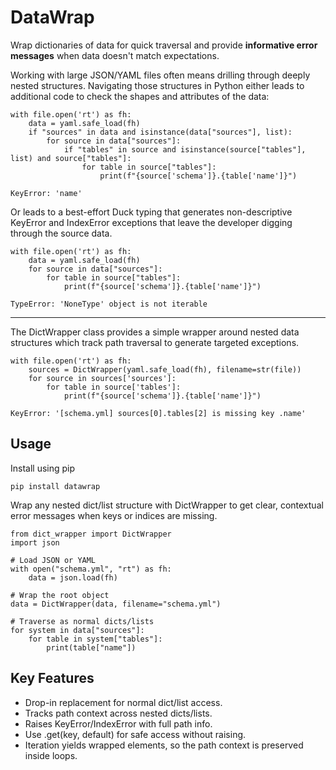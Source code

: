 DataWrap
========

Wrap dictionaries of data for quick traversal and provide **informative error messages** when data doesn't match expectations.

Working with large JSON/YAML files often means drilling through deeply nested structures.
Navigating those structures in Python either leads to additional code to check the shapes and attributes
of the data:

    with file.open('rt') as fh:
        data = yaml.safe_load(fh)
        if "sources" in data and isinstance(data["sources"], list):
            for source in data["sources"]:
                if "tables" in source and isinstance(source["tables"], list) and source["tables"]:
                    for table in source["tables"]:
                        print(f"{source['schema']}.{table['name']}")

    KeyError: 'name'

Or leads to a best-effort Duck typing that generates non-descriptive KeyError and IndexError exceptions that
leave the developer digging through the source data.

    with file.open('rt') as fh:
        data = yaml.safe_load(fh)
        for source in data["sources"]:
            for table in source["tables"]:
                print(f"{source['schema']}.{table['name']}")

    TypeError: 'NoneType' object is not iterable


---

The DictWrapper class provides a simple wrapper around nested data structures which track path traversal to
generate targeted exceptions.

    with file.open('rt') as fh:
        sources = DictWrapper(yaml.safe_load(fh), filename=str(file))
        for source in sources['sources']:
            for table in source['tables']:
                print(f"{source['schema']}.{table['name']}")

    KeyError: '[schema.yml] sources[0].tables[2] is missing key .name'


Usage
-----

Install using pip

    pip install datawrap

Wrap any nested dict/list structure with DictWrapper to get clear, contextual error messages when keys or indices are missing.

    from dict_wrapper import DictWrapper
    import json
    
    # Load JSON or YAML
    with open("schema.yml", "rt") as fh:
        data = json.load(fh)
    
    # Wrap the root object
    data = DictWrapper(data, filename="schema.yml")
    
    # Traverse as normal dicts/lists
    for system in data["sources"]:
        for table in system["tables"]:
            print(table["name"])


Key Features
------------

 - Drop-in replacement for normal dict/list access.
 - Tracks path context across nested dicts/lists.
 - Raises KeyError/IndexError with full path info.
 - Use .get(key, default) for safe access without raising.
 - Iteration yields wrapped elements, so the path context is preserved inside loops.